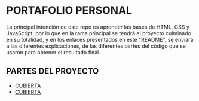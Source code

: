 # PORTAFOLIO PERSONAL

La principal intención de este repo es aprender las bases de HTML, CSS y JavaScript, por lo que en la rama principal se tendrá el proyecto culminado en su totalidad,
y en los enlaces presentados en este "README", se enviará a las diferentes explicaciones, de las diferentes partes del código que se usaron para obtener el resultado final.

## PARTES DEL PROYECTO

- [CUBIERTA](https://github.com/diegogovea/PersonalPortfolio-DLGO/tree/cover1)
- [CUBIERTA](https://github.com/diegogovea/PersonalPortfolio-DLGO/tree/cover1)
